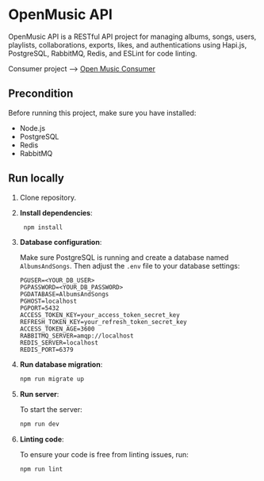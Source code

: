 # OpenMusic API

OpenMusic API is a RESTful API project for managing albums, songs, users, playlists, collaborations, exports, likes, and authentications using Hapi.js, PostgreSQL, RabbitMQ, Redis, and ESLint for code linting.

Consumer project --> [Open Music Consumer](https://github.com/callmeaxeload/openmusic-queue-consumer)

## Precondition

Before running this project, make sure you have installed:

- Node.js
- PostgreSQL
- Redis
- RabbitMQ

## Run locally

1. Clone repository.
   
2. **Install dependencies**:

   ```sh
    npm install
    ```
3. **Database configuration**:
   
   Make sure PostgreSQL is running and create a database named `AlbumsAndSongs`. Then adjust the `.env` file to your
   database settings:

    ```plaintext
    PGUSER=<YOUR_DB_USER>
    PGPASSWORD=<YOUR_DB_PASSWORD>
    PGDATABASE=AlbumsAndSongs
    PGHOST=localhost
    PGPORT=5432
    ACCESS_TOKEN_KEY=your_access_token_secret_key
    REFRESH_TOKEN_KEY=your_refresh_token_secret_key
    ACCESS_TOKEN_AGE=3600
    RABBITMQ_SERVER=amqp://localhost
    REDIS_SERVER=localhost
    REDIS_PORT=6379
    ```
    
4. **Run database migration**:

    ```sh
    npm run migrate up
    ```

5. **Run server**:

    To start the server:

    ```sh
    npm run dev
    ```

6. **Linting code**:

    To ensure your code is free from linting issues, run:

    ```sh
    npm run lint
    ```
